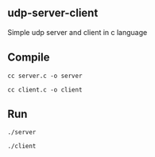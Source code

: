 ## udp-server-client
Simple udp server and client in c language

## Compile

```
cc server.c -o server
```

```
cc client.c -o client
```

## Run

```
./server
```

```
./client
```


